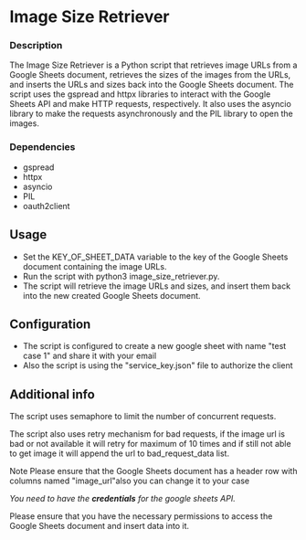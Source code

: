# Image Size Retriever
### Description
The Image Size Retriever is a Python script that retrieves image URLs from a Google Sheets document, retrieves the sizes of the images from the URLs, and inserts the URLs and sizes back into the Google Sheets document. The script uses the gspread and httpx libraries to interact with the Google Sheets API and make HTTP requests, respectively. It also uses the asyncio library to make the requests asynchronously and the PIL library to open the images.

### Dependencies
- gspread
- httpx
- asyncio
- PIL
- oauth2client
## Usage
- Set the KEY_OF_SHEET_DATA variable to the key of the Google Sheets document containing the image URLs.
- Run the script with python3 image_size_retriever.py.
- The script will retrieve the image URLs and sizes, and insert them back into the new created Google Sheets document.
## Configuration
- The script is configured to create a new google sheet with name "test case 1" and share it with your email
- Also the script is using the "service_key.json" file to authorize the client

## Additional info
The script uses semaphore to limit the number of concurrent requests.

The script also uses retry mechanism for bad requests, if the image url is bad or not available it will retry for maximum of 10 times and if still not able to get image it will append the url to bad_request_data list.

Note
Please ensure that the Google Sheets document has a header row with columns named "image_url"also you can change it to your case

_You need to have the **credentials** for the google sheets API._

Please ensure that you have the necessary permissions to access the Google Sheets document and insert data into it.
